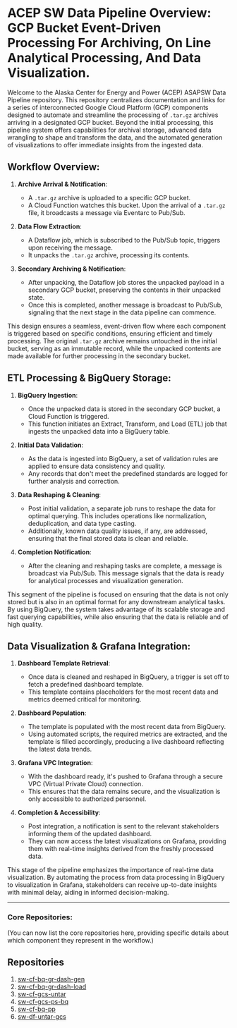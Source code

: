 # ACEP SW Data Pipeline Overview: GCP Bucket Event-Driven Processing For Archiving, On Line Analytical Processing, And Data Visualization.

Welcome to the Alaska Center for Energy and Power (ACEP) ASAPSW Data Pipeline repository. This repository centralizes documentation and links for a series of interconnected Google Cloud Platform (GCP) components designed to automate and streamline the processing of `.tar.gz` archives arriving in a designated GCP bucket. Beyond the initial processing, this pipeline system offers capabilities for archival storage, advanced data wrangling to shape and transform the data, and the automated generation of visualizations to offer immediate insights from the ingested data.

## Workflow Overview:

1. **Archive Arrival & Notification**:
    - A `.tar.gz` archive is uploaded to a specific GCP bucket.
    - A Cloud Function watches this bucket. Upon the arrival of a `.tar.gz` file, it broadcasts a message via Eventarc to Pub/Sub.

2. **Data Flow Extraction**:
    - A Dataflow job, which is subscribed to the Pub/Sub topic, triggers upon receiving the message. 
    - It unpacks the `.tar.gz` archive, processing its contents.

3. **Secondary Archiving & Notification**:
    - After unpacking, the Dataflow job stores the unpacked payload in a secondary GCP bucket, preserving the contents in their unpacked state.
    - Once this is completed, another message is broadcast to Pub/Sub, signaling that the next stage in the data pipeline can commence.

This design ensures a seamless, event-driven flow where each component is triggered based on specific conditions, ensuring efficient and timely processing. The original `.tar.gz` archive remains untouched in the initial bucket, serving as an immutable record, while the unpacked contents are made available for further processing in the secondary bucket.


## ETL Processing & BigQuery Storage:

1. **BigQuery Ingestion**:
    - Once the unpacked data is stored in the secondary GCP bucket, a Cloud Function is triggered.
    - This function initiates an Extract, Transform, and Load (ETL) job that ingests the unpacked data into a BigQuery table.

2. **Initial Data Validation**:
    - As the data is ingested into BigQuery, a set of validation rules are applied to ensure data consistency and quality.
    - Any records that don't meet the predefined standards are logged for further analysis and correction.

3. **Data Reshaping & Cleaning**:
    - Post initial validation, a separate job runs to reshape the data for optimal querying. This includes operations like normalization, deduplication, and data type casting.
    - Additionally, known data quality issues, if any, are addressed, ensuring that the final stored data is clean and reliable.

4. **Completion Notification**:
    - After the cleaning and reshaping tasks are complete, a message is broadcast via Pub/Sub. This message signals that the data is ready for analytical processes and visualization generation.

This segment of the pipeline is focused on ensuring that the data is not only stored but is also in an optimal format for any downstream analytical tasks. By using BigQuery, the system takes advantage of its scalable storage and fast querying capabilities, while also ensuring that the data is reliable and of high quality.

## Data Visualization & Grafana Integration:

1. **Dashboard Template Retrieval**:
    - Once data is cleaned and reshaped in BigQuery, a trigger is set off to fetch a predefined dashboard template.
    - This template contains placeholders for the most recent data and metrics deemed critical for monitoring.

2. **Dashboard Population**:
    - The template is populated with the most recent data from BigQuery.
    - Using automated scripts, the required metrics are extracted, and the template is filled accordingly, producing a live dashboard reflecting the latest data trends.

3. **Grafana VPC Integration**:
    - With the dashboard ready, it's pushed to Grafana through a secure VPC (Virtual Private Cloud) connection.
    - This ensures that the data remains secure, and the visualization is only accessible to authorized personnel.

4. **Completion & Accessibility**:
    - Post integration, a notification is sent to the relevant stakeholders informing them of the updated dashboard.
    - They can now access the latest visualizations on Grafana, providing them with real-time insights derived from the freshly processed data.

This stage of the pipeline emphasizes the importance of real-time data visualization. By automating the process from data processing in BigQuery to visualization in Grafana, stakeholders can receive up-to-date insights with minimal delay, aiding in informed decision-making.


---

### Core Repositories:

(You can now list the core repositories here, providing specific details about which component they represent in the workflow.)


## Repositories

1. [sw-cf-bq-gr-dash-gen](https://github.com/acep-uaf/sw-cf-bq-gr-dash-gen)
2. [sw-cf-bq-gr-dash-load](https://github.com/acep-uaf/sw-cf-bq-gr-dash-load)
3. [sw-cf-gcs-untar](https://github.com/acep-uaf/sw-cf-gcs-untar)
4. [sw-cf-gcs-ps-bq](https://github.com/acep-uaf/sw-cf-gcs-ps-bq)
5. [sw-cf-bq-pp](https://github.com/acep-uaf/sw-cf-bq-pp)
6. [sw-df-untar-gcs](https://github.com/acep-uaf/sw-df-untar-gcs)
